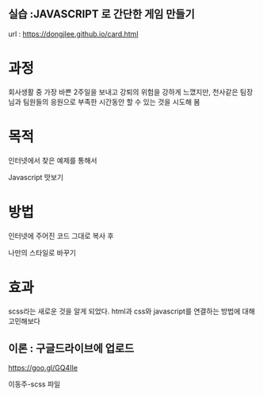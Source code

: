 
## 실습 :JAVASCRIPT 로 간단한 게임 만들기

url : https://dongjlee.github.io/card.html

# 과정

회사생활 중 가장 바쁜 2주일을 보내고 강퇴의 위험을 강하게 느꼈지만,
천사같은 팀장님과 팀원들의 응원으로 부족한 시간동안 할 수 있는 것을 시도해 봄


# 목적

인터넷에서 찾은 예제를 통해서

Javascript 맛보기

# 방법

인터넷에 주어진 코드 그대로 복사 후

나만의 스타일로 바꾸기

# 효과

scss라는 새로운 것을 알게 되었다.
html과 css와 javascript를 연결하는 방법에 대해 고민해보다

## 이론 : 구글드라이브에 업로드

https://goo.gl/GQ4IIe

이동주-scss 파일
